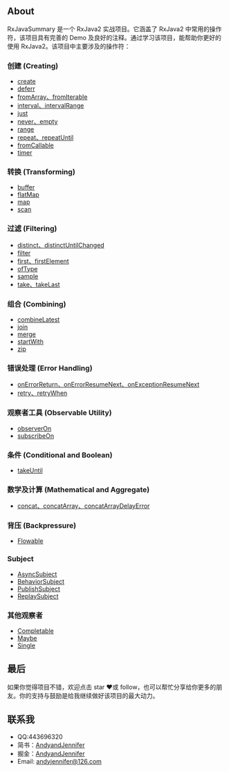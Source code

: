 ## About

RxJavaSummary 是一个 RxJava2 实战项目。它涵盖了 RxJava2 中常用的操作符，该项目具有完善的 Demo 及良好的注释。通过学习该项目，能帮助你更好的使用 RxJava2。该项目中主要涉及的操作符：

### 创建 (Creating)

- [create][CreateOperator.java]
- [deferr][DeferOperator.java]
- [fromArray、fromIterable][FromOperator.java]
- [interval、intervalRange][IntervalOperator.java]
- [just][JustOperator.java]
- [never、empty][NeverEmptyOperator.java]
- [range][RangeOperator.java]
- [repeat、repeatUntil][RepeatOperator.java]
- [fromCallable][StartOperator.java]
- [timer][TimerOperator.java]

### 转换 (Transforming)

- [buffer][BufferOperator.java]
- [flatMap][FlatMapOperator.java]
- [map][MapOperator.java]
- [scan][ScanOperator.java]


### 过滤 (Filtering)

- [distinct、distinctUntilChanged][DistinctOperator.java]
- [filter][FilterOperator.java]
- [first、firstElement][FirstOperator.java]
- [ofType][OfTypeOperator.java]
- [sample][SampleOperator.java]
- [take、takeLast][TakeOperator.java]

### 组合 (Combining)

- [combineLatest][CombineLatest.java]
- [join][JoinOperator.java]
- [merge][MergeOperator.java]
- [startWith][StartWithOperator.java]
- [zip][ZipOperator.java]

### 错误处理 (Error Handling)

- [onErrorReturn、onErrorResumeNext、onExceptionResumeNext][ErrorOperator.java]
- [retry、retryWhen][RetryOperator.java]

### 观察者工具 (Observable Utility)

- [observerOn][ObserverOnOperator.java]
- [subscribeOn][SubscribeOnOperator.java]

### 条件 (Conditional and Boolean)

- [takeUntil][TakeUntilOperator.java]


### 数学及计算 (Mathematical and Aggregate)

- [concat、concatArray、concatArrayDelayError][ConcatOperator.java]

### 背压 (Backpressure)

- [Flowable][BackPressureOperator.java]

### Subject

- [AsyncSubject][AsyncSubjectOpe.java]
- [BehaviorSubject][BehaviorSubjectOpe.java]
- [PublishSubject][PublishSubjectOpe.java]
- [ReplaySubject][ReplaySubjectOpe.java]

### 其他观察者

- [Completable][CompletableObservable.java]
- [Maybe][MaybeObservable.java]
- [Single][SingleObservable.java]

[CreateOperator.java]: https://github.com/AndyJennifer/RxJavaSummary/blob/master/src/main/java/rxjava/creating/CreateOperator.java
[DeferOperator.java]: https://github.com/AndyJennifer/RxJavaSummary/blob/master/src/main/java/rxjava/creating/DeferOperator.java
[FromOperator.java]: https://github.com/AndyJennifer/RxJavaSummary/blob/master/src/main/java/rxjava/creating/FromOperator.java
[IntervalOperator.java]: https://github.com/AndyJennifer/RxJavaSummary/blob/master/src/main/java/rxjava/creating/IntervalOperator.java
[JustOperator.java]: https://github.com/AndyJennifer/RxJavaSummary/blob/master/src/main/java/rxjava/creating/JustOperator.java
[NeverEmptyOperator.java]: https://github.com/AndyJennifer/RxJavaSummary/blob/master/src/main/java/rxjava/creating/NeverEmptyOperator.java
[RangeOperator.java]: https://github.com/AndyJennifer/RxJavaSummary/blob/master/src/main/java/rxjava/creating/RangeOperator.java
[RepeatOperator.java]: https://github.com/AndyJennifer/RxJavaSummary/blob/master/src/main/java/rxjava/creating/RepeatOperator.java
[StartOperator.java]: https://github.com/AndyJennifer/RxJavaSummary/blob/master/src/main/java/rxjava/creating/StartOperator.java
[TimerOperator.java]: https://github.com/AndyJennifer/RxJavaSummary/blob/master/src/main/java/rxjava/creating/TimerOperator.java

[BufferOperator.java]:https://github.com/AndyJennifer/RxJavaSummary/blob/master/src/main/java/rxjava/transforming/BufferOperator.java
[FlatMapOperator.java]:https://github.com/AndyJennifer/RxJavaSummary/blob/master/src/main/java/rxjava/transforming/FlatMapOperator.java
[MapOperator.java]:https://github.com/AndyJennifer/RxJavaSummary/blob/master/src/main/java/rxjava/transforming/MapOperator.java
[ScanOperator.java]:https://github.com/AndyJennifer/RxJavaSummary/blob/master/src/main/java/rxjava/transforming/ScanOperator.java

[DistinctOperator.java]:https://github.com/AndyJennifer/RxJavaSummary/blob/master/src/main/java/rxjava/filtering/DistinctOperator.java
[FilterOperator.java]:https://github.com/AndyJennifer/RxJavaSummary/blob/master/src/main/java/rxjava/filtering/FilterOperator.java
[FirstOperator.java]:https://github.com/AndyJennifer/RxJavaSummary/blob/master/src/main/java/rxjava/filtering/FirstOperator.java
[OfTypeOperator.java]:https://github.com/AndyJennifer/RxJavaSummary/blob/master/src/main/java/rxjava/filtering/OfTypeOperator.java
[SampleOperator.java]:https://github.com/AndyJennifer/RxJavaSummary/blob/master/src/main/java/rxjava/filtering/SampleOperator.java
[TakeOperator.java]:https://github.com/AndyJennifer/RxJavaSummary/blob/master/src/main/java/rxjava/filtering/TakeOperator.java


[CombineLatest.java]:https://github.com/AndyJennifer/RxJavaSummary/blob/master/src/main/java/rxjava/combining/CombineLatest.java
[JoinOperator.java]:https://github.com/AndyJennifer/RxJavaSummary/blob/master/src/main/java/rxjava/combining/JoinOperator.java
[MergeOperator.java]:https://github.com/AndyJennifer/RxJavaSummary/blob/master/src/main/java/rxjava/combining/MergeOperator.java
[StartWithOperator.java]:https://github.com/AndyJennifer/RxJavaSummary/blob/master/src/main/java/rxjava/combining/StartWithOperator.java
[ZipOperator.java]:https://github.com/AndyJennifer/RxJavaSummary/blob/master/src/main/java/rxjava/combining/ZipOperator.java

[ErrorOperator.java]:https://github.com/AndyJennifer/RxJavaSummary/blob/master/src/main/java/rxjava/error/ErrorOperator.java
[RetryOperator.java]:https://github.com/AndyJennifer/RxJavaSummary/blob/master/src/main/java/rxjava/error/RetryOperator.java
 
[ObserverOnOperator.java]:https://github.com/AndyJennifer/RxJavaSummary/blob/master/src/main/java/rxjava/utility/ObserverOnOperator.java
[SubscribeOnOperator.java]:https://github.com/AndyJennifer/RxJavaSummary/blob/master/src/main/java/rxjava/utility/SubscribeOnOperator.java
 
[TakeUntilOperator.java]:https://github.com/AndyJennifer/RxJavaSummary/blob/master/src/main/java/rxjava/conditional/TakeUntilOperator.java
 
[ConcatOperator.java]:https://github.com/AndyJennifer/RxJavaSummary/blob/master/src/main/java/rxjava/mathematical/ConcatOperator.java
 
[BackPressureOperator.java]:https://github.com/AndyJennifer/RxJavaSummary/blob/master/src/main/java/rxjava/backpressure/BackPressureOperator.java
 
[AsyncSubjectOpe.java]:https://github.com/AndyJennifer/RxJavaSummary/blob/master/src/main/java/rxjava/observables/Subject/AsyncSubjectOpe.java
[BehaviorSubjectOpe.java]:https://github.com/AndyJennifer/RxJavaSummary/blob/master/src/main/java/rxjava/observables/Subject/BehaviorSubjectOpe.java
[PublishSubjectOpe.java]:https://github.com/AndyJennifer/RxJavaSummary/blob/master/src/main/java/rxjava/observables/Subject/PublishSubjectOpe.java
[ReplaySubjectOpe.java]:https://github.com/AndyJennifer/RxJavaSummary/blob/master/src/main/java/rxjava/observables/Subject/ReplaySubjectOpe.java
 
[CompletableObservable.java]:https://github.com/AndyJennifer/RxJavaSummary/blob/master/src/main/java/rxjava/observables/CompletableObservable.java
[MaybeObservable.java]:https://github.com/AndyJennifer/RxJavaSummary/blob/master/src/main/java/rxjava/observables/MaybeObservable.java
[SingleObservable.java]:https://github.com/AndyJennifer/RxJavaSummary/blob/master/src/main/java/rxjava/observables/SingleObservable.java


## 最后

如果你觉得项目不错，欢迎点击 star ❤️或 follow，也可以帮忙分享给你更多的朋友。你的支持与鼓励是给我继续做好该项目的最大动力。

## 联系我

- QQ:443696320
- 简书：[AndyandJennifer](https://www.jianshu.com/users/921c778fb5e1/timeline)
- 掘金：[AndyandJennifer](https://juejin.im/user/5acc1ea06fb9a028bc2e0fc1)
- Email: [andyjennifer@126.com](andyjennifer@126.com)
   
